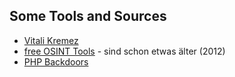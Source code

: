 ## Some Tools and Sources
- [Vitali Kremez](https://www.vkremez.com/)
- [free OSINT Tools](http://www.subliminalhacking.net/2012/12/27/osint-tools-recommendations-list/) - sind schon etwas älter (2012)
- [PHP Backdoors](https://github.com/bartblaze/PHP-backdoors)
